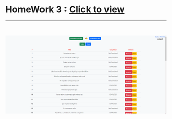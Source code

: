 # HomeWork 3 : [Click to view](https://alikartalonline-week3.netlify.app/)

<hr>
<br>

![week2](https://github.com/alikartalonline/Kodluyoruz-Bootcamp-Homeworks/blob/main/homework-week-3/gif/week3.gif)
